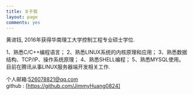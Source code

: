 ```yaml
---
title: 关于我 
layout: page
comments: yes
---
```

  
黄进钰, 2016年获得华南理工大学控制工程专业硕士学位.      

1、熟悉C/C++编程语言；
2、熟悉LINUX系统的内核原理和应用；
3、熟悉数据结构、TCP/IP、操作系统原理；
4、熟悉SHELL编程；
5、熟悉MYSQL使用。
目前在腾讯从事LINUX服务器端开发相关工作.      

个人邮箱:526078821@qq.com      
github : [https://github.com/JimmyHuang0824]
